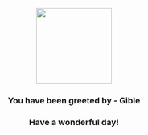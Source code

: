 <p align="center">
    <img src="https://raw.githubusercontent.com/PokeAPI/sprites/master/sprites/pokemon/443.png" width="150" height="150">
</p>
<h3 align="center">You have been greeted by - <b>Gible</b></h3>
<h3 align="center">Have a wonderful day!</h3>

